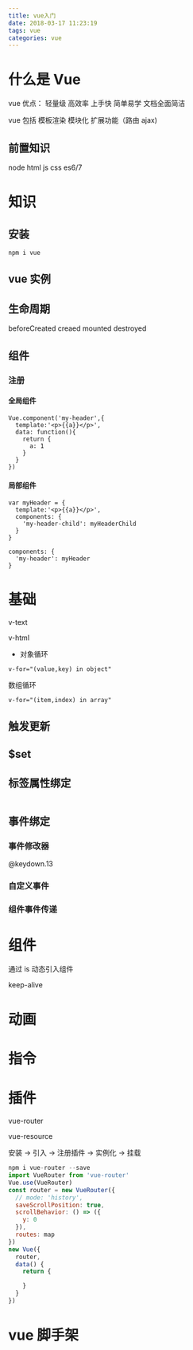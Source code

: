 ```yaml
---
title: vue入门
date: 2018-03-17 11:23:19
tags: vue
categories: vue
---
```


# 什么是 Vue

vue 优点： 轻量级 高效率 上手快 简单易学 文档全面简洁

vue 包括 模板渲染 模块化 扩展功能（路由 ajax)

## 前置知识

node
html js css
es6/7

# 知识

## 安装

```
npm i vue
```

## vue 实例

## 生命周期

beforeCreated creaed mounted destroyed

## 组件

### 注册

#### 全局组件

```vue
Vue.component('my-header',{
  template:'<p>{{a}}</p>',
  data: function(){
    return {
      a: 1
    }
  }
})
```

#### 局部组件

```
var myHeader = {
  template:'<p>{{a}}</p>',
  components: {
    'my-header-child': myHeaderChild
  }
}

components: {
  'my-header': myHeader
}
```

# 基础

v-text

v-html

* 对象循环

```
v-for="(value,key) in object"
```

数组循环

```
v-for="(item,index) in array"
```

## 触发更新

## $set

## 标签属性绑定

```

```

## 事件绑定

### 事件修改器

@keydown.13

### 自定义事件

### 组件事件传递

# 组件

通过 is 动态引入组件

keep-alive

# 动画

# 指令

# 插件

vue-router

vue-resource

安装 -> 引入 -> 注册插件 -> 实例化 -> 挂载

```js
npm i vue-router --save
import VueRouter from 'vue-router'
Vue.use(VueRouter)
const router = new VueRouter({
  // mode: 'history',
  saveScrollPosition: true,
  scrollBehavior: () => ({
    y: 0
  }),
  routes: map
})
new Vue({
  router,
  data() {
    return {

    }
  }
})
```

# vue 脚手架
